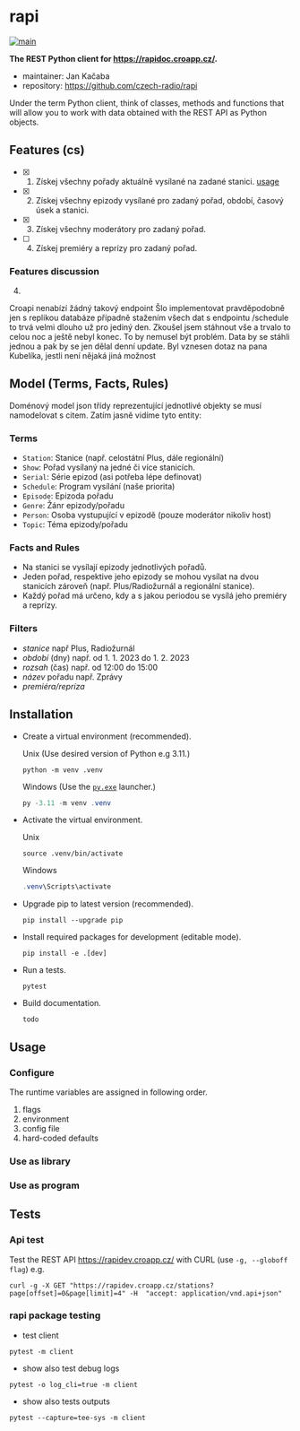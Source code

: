 # rapi

[![main](https://github.com/czech-radio/rapi/actions/workflows/main.yml/badge.svg?branch=main)](https://github.com/czech-radio/rapi/actions/workflows/main.yml)

**The REST Python client for <https://rapidoc.croapp.cz/>.**

- maintainer: Jan Kačaba
- repository: <https://github.com/czech-radio/rapi>

Under the term Python client, think of classes, methods and functions that will allow you to work with data obtained with the REST API
as Python objects.

## Features (cs)

- [x] 1. Získej všechny pořady aktuálně vysílané na zadané stanici. [usage](./docs/build/notebooks/client_usage.html#get-all-shows-for-given-station)
- [x] 2. Získej všechny epizody vysílané pro zadaný pořad, období, časový úsek a stanici.
- [x] 3. Získej všechny moderátory pro zadaný pořad.
- [ ] 4. Získej premiéry a reprízy pro zadaný pořad.

### Features discussion
4. 
Croapi nenabízí žádný takový endpoint
Šlo implementovat pravděpodobně jen s replikou databáze případně stažením všech dat s endpointu /schedule to trvá velmi dlouho už pro jediný den. Zkoušel jsem stáhnout vše a trvalo to celou noc a ještě nebyl konec.
To by nemusel být problém. Data by se stáhli jednou a pak by se jen dělal denní update.
Byl vznesen dotaz na pana Kubelíka, jestli není nějaká jiná možnost

## Model (Terms, Facts, Rules)

Doménový model json třídy reprezentující jednotlivé objekty se musí namodelovat s citem.
Zatím jasně vidíme tyto entity:

### Terms

- `Station`: Stanice (např. celostátní Plus, dále regionální)
- `Show`: Pořad vysílaný na jedné či více stanicích.
- `Serial`: Série epizod (asi potřeba lépe definovat)
- `Schedule`: Program vysílání (naše priorita)
- `Episode`: Epizoda pořadu
- `Genre`: Žánr epizody/pořadu
- `Person`: Osoba vystupující v epizodě (pouze moderátor nikoliv host)
- `Topic`: Téma epizody/pořadu

### Facts and Rules

- Na stanici se vysílají epizody jednotlivých pořadů.
- Jeden pořad, respektive jeho epizody se mohou vysílat na dvou stanicích zároveň (např. Plus/Radiožurnál a regionální stanice).
- Každý pořad má určeno, kdy a s jakou periodou se vysílá jeho premiéry a reprízy.

### Filters

- *stanice* např Plus, Radiožurnál
- *období* (dny) např. od 1. 1. 2023 do 1. 2. 2023 
- *rozsah* (čas) např. od 12:00 do 15:00 
- *název* pořadu např. Zprávy
- *premiéra/repríza*

## Installation

- Create a virtual environment (recommended).
  
	Unix (Use desired version of Python e.g 3.11.)
  
	```shell
	python -m venv .venv
  ```
  Windows (Use the [`py.exe`](https://docs.python.org/3/using/windows.html) launcher.)
  
	```powershell
	py -3.11 -m venv .venv
  ```
 
- Activate the virtual environment.
  
	Unix
  
	```shell
	source .venv/bin/activate
  ````
  Windows
  
	```powershell
	.venv\Scripts\activate
  ```
 
- Upgrade pip to latest version (recommended).

	```shell
	pip install --upgrade pip
	```

- Install required packages for development (editable mode).
	
	```shell
	pip install -e .[dev]
	```
- Run a tests.
    
	```shell
	pytest
	```

- Build documentation.
	
	```shell
	todo
	```

## Usage

### Configure
 
The runtime variables are assigned in following order.
 
1. flags
2. environment
3. config file
4. hard-coded defaults


### Use as library

### Use as program

## Tests
### Api test
Test the REST API <https://rapidev.croapp.cz/> with CURL (use `-g, --globoff flag`) e.g.

```shell
curl -g -X GET "https://rapidev.croapp.cz/stations?page[offset]=0&page[limit]=4" -H  "accept: application/vnd.api+json"
```

### rapi package testing

- test client

```shell
pytest -m client 
```

- show also test debug logs

```shell
pytest -o log_cli=true -m client 
```

- show also tests outputs

```shell
pytest --capture=tee-sys -m client 
```



